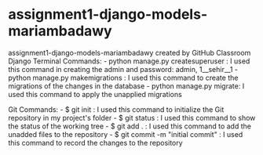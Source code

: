 # assignment1-django-models-mariambadawy
assignment1-django-models-mariambadawy created by GitHub Classroom
Django Terminal Commands:
    - python manage.py createsuperuser : I used this command in creating the admin and password: admin, 1__sehir__1
    - python manage.py makemigrations : I used this command to create the migrations of the changes in the database
    - python manage.py migrate: I used this command to apply the unapplied migrations

Git Commands:
    - $ git init : I used this command to initialize the Git repository in my project's folder
    - $ git status : I used this command to show the status of the working tree
    - $ git add . : I used this command to add the unadded files to the repository
    - $ git commit -m "initial commit" : I used this command to record the changes to the repository
    
